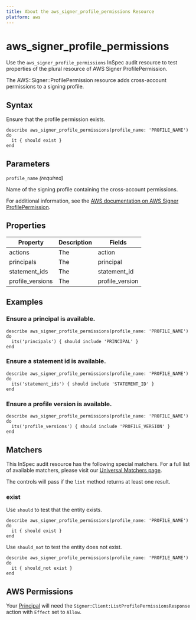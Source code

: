 ```yaml
---
title: About the aws_signer_profile_permissions Resource
platform: aws
---
```


# aws_signer_profile_permissions

Use the `aws_signer_profile_permissions` InSpec audit resource to test properties of the plural resource of AWS Signer ProfilePermission.

The AWS::Signer::ProfilePermission resource adds cross-account permissions to a signing profile.

## Syntax

Ensure that the profile permission exists.

    describe aws_signer_profile_permissions(profile_name: 'PROFILE_NAME') do
      it { should exist }
    end

## Parameters

`profile_name` _(required)_ 

Name of the signing profile containing the cross-account permissions.

For additional information, see the [AWS documentation on AWS Signer ProfilePermission](https://docs.aws.amazon.com/AWSCloudFormation/latest/UserGuide/aws-resource-signer-profilepermission.html).

## Properties

| Property | Description | Fields | 
| --- | --- | --- |
| actions | The | action |
| principals | The | principal |
| statement_ids | The | statement_id |
| profile_versions | The | profile_version |

## Examples

### Ensure a principal is available.
    describe aws_signer_profile_permissions(profile_name: 'PROFILE_NAME') do
      its('principals') { should include 'PRINCIPAL' }
    end

### Ensure a statement id is available.
    describe aws_signer_profile_permissions(profile_name: 'PROFILE_NAME') do
      its('statement_ids') { should include 'STATEMENT_ID' }
    end

### Ensure a profile version is available.
    describe aws_signer_profile_permissions(profile_name: 'PROFILE_NAME') do
      its('profile_versions') { should include 'PROFILE_VERSION' }
    end

## Matchers

This InSpec audit resource has the following special matchers. For a full list of available matchers, please visit our [Universal Matchers page](https://www.inspec.io/docs/reference/matchers/).

The controls will pass if the `list` method returns at least one result.

### exist

Use `should` to test that the entity exists.

    describe aws_signer_profile_permissions(profile_name: 'PROFILE_NAME') do
      it { should exist }
    end

Use `should_not` to test the entity does not exist.

    describe aws_signer_profile_permissions(profile_name: 'PROFILE_NAME') do
      it { should_not exist }
    end

## AWS Permissions

Your [Principal](https://docs.aws.amazon.com/IAM/latest/UserGuide/intro-structure.html#intro-structure-principal) will need the `Signer:Client:ListProfilePermissionsResponse` action with `Effect` set to `Allow`.